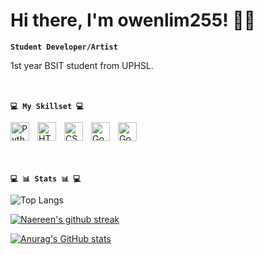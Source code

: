 # Hi there, I'm owenlim255! 👨‍💻  

**`Student Developer/Artist`**

1st year BSIT student from UPHSL.
<br />
<br />
<br />



**`💻 My Skillset 💻`**


<img align="left" alt="Python" width="30px" style="padding-right:10px;" src="https://cdn.jsdelivr.net/gh/devicons/devicon/icons/python/python-original.svg" />
<img align="left" alt="HTML" width="30px" style="padding-right:10px;" src="https://cdn.jsdelivr.net/gh/devicons/devicon/icons/html5/html5-plain.svg" />
<img align="left" alt="CSS" width="30px" style="padding-right:10px;" src="https://cdn.jsdelivr.net/gh/devicons/devicon/icons/css3/css3-plain.svg" />
<img align="left" alt="Godot" width="30px" style="padding-right:10px;" src="https://cdn.jsdelivr.net/gh/devicons/devicon/icons/godot/godot-original.svg" />
<img align="left" alt="Godot" width="30px" style="padding-right:10px;" src="https://cdn.jsdelivr.net/gh/devicons/devicon/icons/figma/figma-original.svg" />


<br />
<br />
<br />
<br />

**`💻 📊 Stats 📊 💻`**


![Top Langs](https://github-readme-stats.vercel.app/api/top-langs/?username=owenlim225&hide_progress=true&theme=tokyonight)

[![Naereen's github streak](https://github-readme-streak-stats.herokuapp.com/?user=owenlim225&theme=tokyonight)](https://github.com/DenverCoder1/github-readme-streak-stats)

[![Anurag's GitHub stats](https://github-readme-stats.vercel.app/api?username=owenlim225&show_icons=true&theme=tokyonight)](https://github.com/anuraghazra/github-readme-stats)
